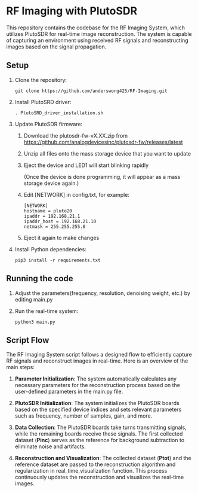 # RF Imaging with PlutoSDR

This repository contains the codebase for the RF Imaging System, which utilizes PlutoSDR for real-time image reconstruction. The system is capable of capturing an environment using received RF signals and reconstructing images based on the signal propagation.

## Setup
1. Clone the repository:
    ```
    git clone https://github.com/anderswong425/RF-Imaging.git
    ```

2. Install PlutoSRD driver:
    ```
    . PlutoSRD_driver_installation.sh
    ```

3. Update PlutoSDR firmware:
    1. Download the plutosdr-fw-vX.XX.zip from https://github.com/analogdevicesinc/plutosdr-fw/releases/latest
    2. Unzip all files onto the mass storage device that you want to update
    3. Eject the device and LED1 will start blinking rapidly
    
        (Once the device is done programming, it will appear as a mass storage device again.)
    4. Edit [NETWORK] in config.txt, for example: 
        ```
        [NETWORK]
        hostname = pluto20
        ipaddr = 192.168.21.1
        ipaddr_host = 192.168.21.10
        netmask = 255.255.255.0
        ```
    5. Eject it again to make changes 

4. Install Python dependencies:
    ```
    pip3 install -r requirements.txt
    ```

## Running the code
1. Adjust the parameters(frequency, resolution, denoising weight, etc.) by editing main.py

2. Run the real-time system:
    ```
    python3 main.py
    ```

## Script Flow
The RF Imaging System script follows a designed flow to efficiently capture RF signals and reconstruct images in real-time. Here is an overview of the main steps:

1. **Parameter Initialization**: The system automatically calculates any necessary parameters for the reconstruction process based on the user-defined parameters in the main.py file.

2. **PlutoSDR Initialization**: The system initializes the PlutoSDR boards based on the specified device indices and sets relevant parameters such as frequency, number of samples, gain, and more.

3. **Data Collection**: The PlutoSDR boards take turns transmitting signals, while the remaining boards receive these signals. The first collected dataset (**Pinc**) serves as the reference for background subtraction to eliminate noise and artifacts.

4. **Reconstruction and Visualization**: The collected dataset (**Ptot**) and the reference dataset are passed to the reconstruction algorithm and regularization in real_time_visualization function. This process continuously updates the reconstruction and visualizes the real-time images.